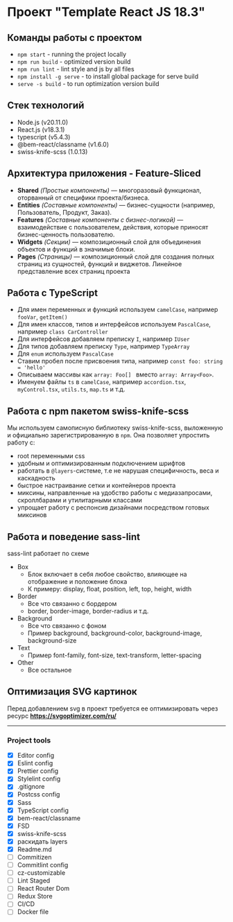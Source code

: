 # Проект "Template React JS 18.3"

## Команды работы с проектом
- `npm start` - running the project locally
- `npm run build` - optimized version build
- `npm run lint` - lint style and js by all files
- `npm install -g serve` - to install global package for serve build
- `serve -s build` - to run optimization version build

## Стек технологий
- Node.js (v20.11.0)
- React.js (v18.3.1)
- typescript (v5.4.3)
- @bem-react/classname (v1.6.0)
- swiss-knife-scss (1.0.13)

## Архитектура приложения - Feature-Sliced
- **Shared** _(Простые компоненты)_ — многоразовый функционал, оторванный от специфики проекта/бизнеса.
- **Entities** _(Составные компоненты)_ — бизнес-сущности (например, Пользователь, Продукт, Заказ).
- **Features** _(Составные компоненты с бизнес-логикой)_ — взаимодействие с пользователем, действия, которые приносят бизнес-ценность пользователю.
- **Widgets** _(Секции)_ — композиционный слой для объединения объектов и функций в значимые блоки.
- **Pages** _(Страницы)_ — композиционный слой для создания полных страниц из сущностей, функций и виджетов. Линейное представление всех страниц проекта

## Работа с TypeScript
+ Для имен переменных и функций используем `camelCase`, например `fooVar`, `getItem()`
+ Для имен классов, типов и интерфейсов используем `PascalCase`, например `class CarController`
+ Для интерфейсов добавляем преписку `I`, например `IUser`
+ Для типов добавляем преписку `Type`, например `TypeArray`
+ Для `enum` используем `PascalCase`
+ Ставим пробел после присвоения типа, например `const foo: string = 'hello'`
+ Описываем массивы как `array: Foo[] ` вместо `array: Array<Foo>`.
+ Именуем файлы `ts` в `camelCase`, например `accordion.tsx`, `myControl.tsx`, `utils.ts`, `map.ts` и т.д.

## Работа с npm пакетом swiss-knife-scss
Мы используем самописную библиотеку swiss-knife-scss, выложенную и официально зарегистрированную в `npm`. Она позволяет упростить работу с:

- root переменными css
- удобным и оптимизированным подключением шрифтов
- работать в `@layers`-системе, т.е не нарушая специфичность, веса и каскадность
- быстрое настраивание сетки и контейнеров проекта
- миксины, направленные на удобство работы с медиазапросами, скроллбарами и утилитарными классами
- упрощает работу с респонсив дизайнами посредством готовых миксинов


## Работа и поведение sass-lint

sass-lint работает по схеме
- Box
	- Блок включает в себя любое свойство, влияющее на отображение и положение блока
	- К примеру: display, float, position, left, top, height, width
- Border
	- Все что связанно с бордером
	- border, border-image, border-radius и т.д.
- Background
	- Все что связанно с фоном
	- Пример background, background-color, background-image, background-size
- Text
	- Пример font-family, font-size, text-transform, letter-spacing
- Other
	- Все остальное

## Оптимизация SVG картинок
Перед добавлением svg в проект требуется ее оптимизировать через ресурс **https://svgoptimizer.com/ru/**


----------------

### Project tools

- [x] Editor config
- [x] Eslint config
- [x] Prettier config
- [x] Stylelint config
- [x] .gitignore
- [x] Postcss config
- [x] Sass
- [x] TypeScript config
- [x] bem-react/classname
- [x] FSD
- [x] swiss-knife-scss
- [x] раскидать layers
- [x] Readme.md
- [ ] Commitizen
- [ ] Commitlint config
- [ ] cz-customizable
- [ ] Lint Staged
- [ ] React Router Dom
- [ ] Redux Store
- [ ] CI/CD
- [ ] Docker file
